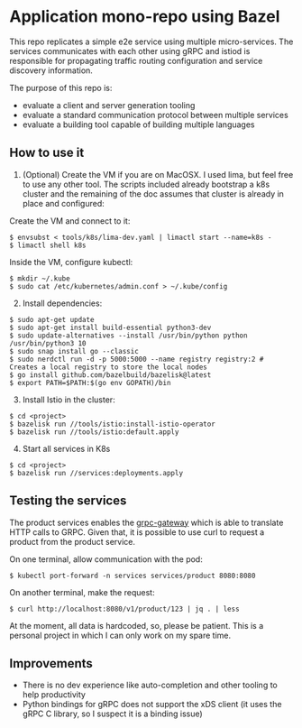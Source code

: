 # Application mono-repo using Bazel

This repo replicates a simple e2e service using multiple micro-services. The services communicates with each other using gRPC and istiod is responsible for propagating traffic routing configuration and service discovery information.

The purpose of this repo is:

* evaluate a client and server generation tooling
* evaluate a standard communication protocol between multiple services
* evaluate a building tool capable of building multiple languages

## How to use it

1. (Optional) Create the VM if you are on MacOSX. I used lima, but feel free to use any other tool. The scripts included already bootstrap a k8s cluster and the remaining of the doc assumes that cluster is already in place and configured:

Create the VM and connect to it:

```
$ envsubst < tools/k8s/lima-dev.yaml | limactl start --name=k8s -
$ limactl shell k8s
```

Inside the VM, configure kubectl:

```
$ mkdir ~/.kube
$ sudo cat /etc/kubernetes/admin.conf > ~/.kube/config
```

2. Install dependencies:
```
$ sudo apt-get update
$ sudo apt-get install build-essential python3-dev
$ sudo update-alternatives --install /usr/bin/python python /usr/bin/python3 10
$ sudo snap install go --classic
$ sudo nerdctl run -d -p 5000:5000 --name registry registry:2 # Creates a local registry to store the local nodes
$ go install github.com/bazelbuild/bazelisk@latest
$ export PATH=$PATH:$(go env GOPATH)/bin
```

3. Install Istio in the cluster:
```
$ cd <project>
$ bazelisk run //tools/istio:install-istio-operator
$ bazelisk run //tools/istio:default.apply
```
4. Start all services in K8s
```
$ cd <project>
$ bazelisk run //services:deployments.apply
```

## Testing the services

The product services enables the [grpc-gateway](https://github.com/grpc-ecosystem/grpc-gateway) which is able to translate HTTP calls to GRPC. Given that, it is possible to use curl to request a product from the product service.

On one terminal, allow communication with the pod:
```
$ kubectl port-forward -n services services/product 8080:8080
```
On another terminal, make the request:
```
$ curl http://localhost:8080/v1/product/123 | jq . | less
```

At the moment, all data is hardcoded, so, please be patient. This is a personal project in which I can only work on my spare time.

## Improvements

* There is no dev experience like auto-completion and other tooling to help productivity
* Python bindings for gRPC does not support the xDS client (it uses the gRPC C library, so I suspect it is a binding issue)
